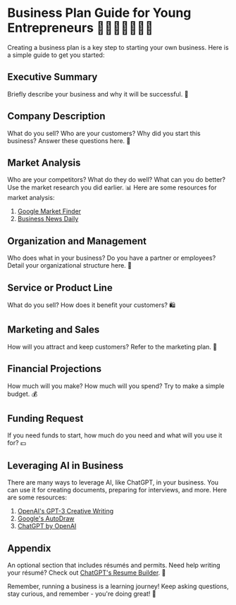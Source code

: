 # Business Plan Guide for Young Entrepreneurs 👦🏿👧🏾👦👧🏽

Creating a business plan is a key step to starting your own business. Here is a simple guide to get you started:

## Executive Summary 

Briefly describe your business and why it will be successful. 🚀

## Company Description

What do you sell? Who are your customers? Why did you start this business? Answer these questions here. 🏢

## Market Analysis 

Who are your competitors? What do they do well? What can you do better? Use the market research you did earlier. 📊 Here are some resources for market analysis:

1. [Google Market Finder](https://marketfinder.thinkwithgoogle.com/intl/en/)
2. [Business News Daily](https://www.businessnewsdaily.com/)

## Organization and Management

Who does what in your business? Do you have a partner or employees? Detail your organizational structure here. 👥

## Service or Product Line

What do you sell? How does it benefit your customers? 🛍

## Marketing and Sales 

How will you attract and keep customers? Refer to the marketing plan. 📣

## Financial Projections 

How much will you make? How much will you spend? Try to make a simple budget. 💰

## Funding Request

If you need funds to start, how much do you need and what will you use it for? 💵

## Leveraging AI in Business

There are many ways to leverage AI, like ChatGPT, in your business. You can use it for creating documents, preparing for interviews, and more. Here are some resources:

1. [OpenAI's GPT-3 Creative Writing](https://openai.com/research/gpt-3-creative-writing/)
2. [Google's AutoDraw](https://www.autodraw.com/)
3. [ChatGPT by OpenAI](https://www.openai.com/research/chatgpt/)

## Appendix

An optional section that includes résumés and permits. Need help writing your résumé? Check out [ChatGPT's Resume Builder](https://www.openai.com/research/chatgpt-resume-builder/). 📄

Remember, running a business is a learning journey! Keep asking questions, stay curious, and remember - you're doing great! 🏅

